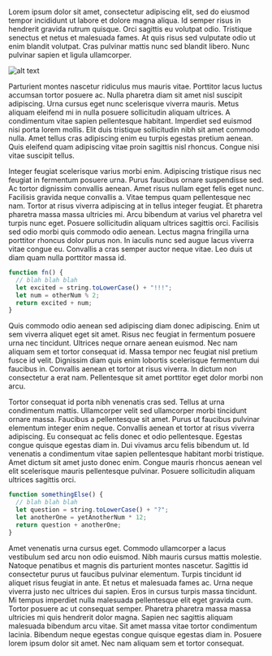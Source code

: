 Lorem ipsum dolor sit amet, consectetur adipiscing elit, sed do eiusmod tempor incididunt ut labore et dolore magna aliqua. Id semper risus in hendrerit gravida rutrum quisque. Orci sagittis eu volutpat odio. Tristique senectus et netus et malesuada fames. At quis risus sed vulputate odio ut enim blandit volutpat. Cras pulvinar mattis nunc sed blandit libero. Nunc pulvinar sapien et ligula ullamcorper.   

![alt text](https://cdn.vox-cdn.com/uploads/chorus_asset/file/8692949/no_words_homer_into_brush.gif "Logo Title Text 1")   

Parturient montes nascetur ridiculus mus mauris vitae. Porttitor lacus luctus accumsan tortor posuere ac. Nulla pharetra diam sit amet nisl suscipit adipiscing. Urna cursus eget nunc scelerisque viverra mauris. Metus aliquam eleifend mi in nulla posuere sollicitudin aliquam ultrices. A condimentum vitae sapien pellentesque habitant. Imperdiet sed euismod nisi porta lorem mollis. Elit duis tristique sollicitudin nibh sit amet commodo nulla. Amet tellus cras adipiscing enim eu turpis egestas pretium aenean. Quis eleifend quam adipiscing vitae proin sagittis nisl rhoncus. Congue nisi vitae suscipit tellus.   
   
Integer feugiat scelerisque varius morbi enim. Adipiscing tristique risus nec feugiat in fermentum posuere urna. Purus faucibus ornare suspendisse sed. Ac tortor dignissim convallis aenean. Amet risus nullam eget felis eget nunc. Facilisis gravida neque convallis a. Vitae tempus quam pellentesque nec nam. Tortor at risus viverra adipiscing at in tellus integer feugiat. Et pharetra pharetra massa massa ultricies mi. Arcu bibendum at varius vel pharetra vel turpis nunc eget. Posuere sollicitudin aliquam ultrices sagittis orci. Facilisis sed odio morbi quis commodo odio aenean. Lectus magna fringilla urna porttitor rhoncus dolor purus non. In iaculis nunc sed augue lacus viverra vitae congue eu. Convallis a cras semper auctor neque vitae. Leo duis ut diam quam nulla porttitor massa id.   

  ```javascript
  function fn() {
    // blah blah blah
    let excited = string.toLowerCase() + "!!!";
    let num = otherNum % 2;
    return excited + num;
  }
  ```

Quis commodo odio aenean sed adipiscing diam donec adipiscing. Enim ut sem viverra aliquet eget sit amet. Risus nec feugiat in fermentum posuere urna nec tincidunt. Ultrices neque ornare aenean euismod. Nec nam aliquam sem et tortor consequat id. Massa tempor nec feugiat nisl pretium fusce id velit. Dignissim diam quis enim lobortis scelerisque fermentum dui faucibus in. Convallis aenean et tortor at risus viverra. In dictum non consectetur a erat nam. Pellentesque sit amet porttitor eget dolor morbi non arcu.

Tortor consequat id porta nibh venenatis cras sed. Tellus at urna condimentum mattis. Ullamcorper velit sed ullamcorper morbi tincidunt ornare massa. Faucibus a pellentesque sit amet. Purus ut faucibus pulvinar elementum integer enim neque. Convallis aenean et tortor at risus viverra adipiscing. Eu consequat ac felis donec et odio pellentesque. Egestas congue quisque egestas diam in. Dui vivamus arcu felis bibendum ut. Id venenatis a condimentum vitae sapien pellentesque habitant morbi tristique. Amet dictum sit amet justo donec enim. Congue mauris rhoncus aenean vel elit scelerisque mauris pellentesque pulvinar. Posuere sollicitudin aliquam ultrices sagittis orci.

```javascript
function somethingElse() {
  // blah blah blah
  let question = string.toLowerCase() + "?";
  let anotherOne = yetAnotherNum * 12;
  return question + anotherOne;
}
```

Amet venenatis urna cursus eget. Commodo ullamcorper a lacus vestibulum sed arcu non odio euismod. Nibh mauris cursus mattis molestie. Natoque penatibus et magnis dis parturient montes nascetur. Sagittis id consectetur purus ut faucibus pulvinar elementum. Turpis tincidunt id aliquet risus feugiat in ante. Et netus et malesuada fames ac. Urna neque viverra justo nec ultrices dui sapien. Eros in cursus turpis massa tincidunt. Mi tempus imperdiet nulla malesuada pellentesque elit eget gravida cum. Tortor posuere ac ut consequat semper. Pharetra pharetra massa massa ultricies mi quis hendrerit dolor magna. Sapien nec sagittis aliquam malesuada bibendum arcu vitae. Sit amet massa vitae tortor condimentum lacinia. Bibendum neque egestas congue quisque egestas diam in. Posuere lorem ipsum dolor sit amet. Nec nam aliquam sem et tortor consequat.